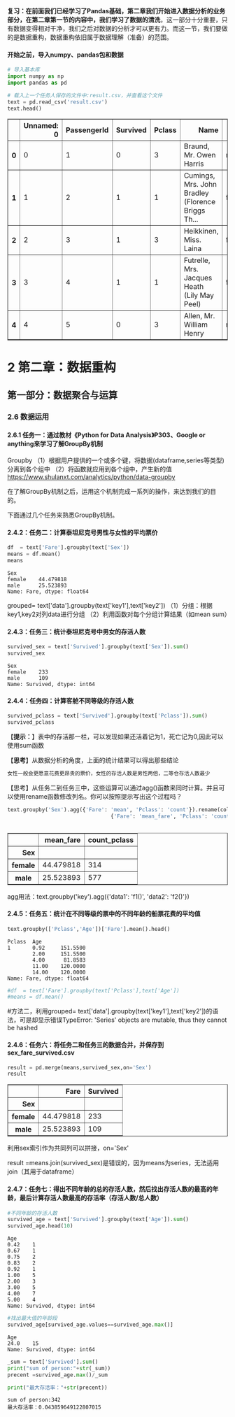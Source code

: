**复习：**在前面我们已经学习了Pandas基础，第二章我们开始进入数据分析的业务部分，在第二章第一节的内容中，我们学习了**数据的清洗**，这一部分十分重要，只有数据变得相对干净，我们之后对数据的分析才可以更有力。而这一节，我们要做的是数据重构，数据重构依旧属于数据理解（准备）的范围。

#### 开始之前，导入numpy、pandas包和数据


```python
# 导入基本库
import numpy as np
import pandas as pd
```


```python
# 载入上一个任务人保存的文件中:result.csv，并查看这个文件
text = pd.read_csv('result.csv')
text.head()
```




<div>
<style scoped>
    .dataframe tbody tr th:only-of-type {
        vertical-align: middle;
    }

    .dataframe tbody tr th {
        vertical-align: top;
    }

    .dataframe thead th {
        text-align: right;
    }
</style>
<table border="1" class="dataframe">
  <thead>
    <tr style="text-align: right;">
      <th></th>
      <th>Unnamed: 0</th>
      <th>PassengerId</th>
      <th>Survived</th>
      <th>Pclass</th>
      <th>Name</th>
      <th>Sex</th>
      <th>Age</th>
      <th>SibSp</th>
      <th>Parch</th>
      <th>Ticket</th>
      <th>Fare</th>
      <th>Cabin</th>
      <th>Embarked</th>
    </tr>
  </thead>
  <tbody>
    <tr>
      <th>0</th>
      <td>0</td>
      <td>1</td>
      <td>0</td>
      <td>3</td>
      <td>Braund, Mr. Owen Harris</td>
      <td>male</td>
      <td>22.0</td>
      <td>1</td>
      <td>0</td>
      <td>A/5 21171</td>
      <td>7.2500</td>
      <td>NaN</td>
      <td>S</td>
    </tr>
    <tr>
      <th>1</th>
      <td>1</td>
      <td>2</td>
      <td>1</td>
      <td>1</td>
      <td>Cumings, Mrs. John Bradley (Florence Briggs Th...</td>
      <td>female</td>
      <td>38.0</td>
      <td>1</td>
      <td>0</td>
      <td>PC 17599</td>
      <td>71.2833</td>
      <td>C85</td>
      <td>C</td>
    </tr>
    <tr>
      <th>2</th>
      <td>2</td>
      <td>3</td>
      <td>1</td>
      <td>3</td>
      <td>Heikkinen, Miss. Laina</td>
      <td>female</td>
      <td>26.0</td>
      <td>0</td>
      <td>0</td>
      <td>STON/O2. 3101282</td>
      <td>7.9250</td>
      <td>NaN</td>
      <td>S</td>
    </tr>
    <tr>
      <th>3</th>
      <td>3</td>
      <td>4</td>
      <td>1</td>
      <td>1</td>
      <td>Futrelle, Mrs. Jacques Heath (Lily May Peel)</td>
      <td>female</td>
      <td>35.0</td>
      <td>1</td>
      <td>0</td>
      <td>113803</td>
      <td>53.1000</td>
      <td>C123</td>
      <td>S</td>
    </tr>
    <tr>
      <th>4</th>
      <td>4</td>
      <td>5</td>
      <td>0</td>
      <td>3</td>
      <td>Allen, Mr. William Henry</td>
      <td>male</td>
      <td>35.0</td>
      <td>0</td>
      <td>0</td>
      <td>373450</td>
      <td>8.0500</td>
      <td>NaN</td>
      <td>S</td>
    </tr>
  </tbody>
</table>
</div>



# 2 第二章：数据重构


## 第一部分：数据聚合与运算

### 2.6 数据运用

#### 2.6.1 任务一：通过教材《Python for Data Analysis》P303、Google or anything来学习了解GroupBy机制

Groupby
（1）根据用户提供的一个或多个键，将数据(dataframe,series等类型)分离到各个组中
（2）将函数就应用到各个组中，产生新的值
https://www.shulanxt.com/analytics/python/data-groupby

在了解GroupBy机制之后，运用这个机制完成一系列的操作，来达到我们的目的。

下面通过几个任务来熟悉GroupBy机制。

#### 2.4.2：任务二：计算泰坦尼克号男性与女性的平均票价


```python
df  = text['Fare'].groupby(text['Sex'])
means = df.mean()
means

```




    Sex
    female    44.479818
    male      25.523893
    Name: Fare, dtype: float64



grouped= text['data'].groupby(text['key1'],text['key2'])
（1）分组：根据key1,key2对列data进行分组
（2）利用函数对每个分组计算结果（如mean sum）

#### 2.4.3：任务三：统计泰坦尼克号中男女的存活人数


```python
survived_sex = text['Survived'].groupby(text['Sex']).sum()
survived_sex
```




    Sex
    female    233
    male      109
    Name: Survived, dtype: int64



#### 2.4.4：任务四：计算客舱不同等级的存活人数


```python
survived_pclass = text['Survived'].groupby(text['Pclass']).sum()
survived_pclass
```

【**提示：**】表中的存活那一栏，可以发现如果还活着记为1，死亡记为0,因此可以使用sum函数

【**思考**】从数据分析的角度，上面的统计结果可以得出那些结论


```python
女性一般会更愿意花费更昂贵的票价，女性的存活人数是男性两倍，二等仓存活人数最少

```

【思考】从任务二到任务三中，这些运算可以通过agg()函数来同时计算。并且可以使用rename函数修改列名。你可以按照提示写出这个过程吗？


```python
text.groupby('Sex').agg({'Fare': 'mean', 'Pclass': 'count'}).rename(columns=
                                 {'Fare': 'mean_fare', 'Pclass': 'count_pclass'})



```




<div>
<style scoped>
    .dataframe tbody tr th:only-of-type {
        vertical-align: middle;
    }

    .dataframe tbody tr th {
        vertical-align: top;
    }

    .dataframe thead th {
        text-align: right;
    }
</style>
<table border="1" class="dataframe">
  <thead>
    <tr style="text-align: right;">
      <th></th>
      <th>mean_fare</th>
      <th>count_pclass</th>
    </tr>
    <tr>
      <th>Sex</th>
      <th></th>
      <th></th>
    </tr>
  </thead>
  <tbody>
    <tr>
      <th>female</th>
      <td>44.479818</td>
      <td>314</td>
    </tr>
    <tr>
      <th>male</th>
      <td>25.523893</td>
      <td>577</td>
    </tr>
  </tbody>
</table>
</div>



agg用法：text.groupby('key').agg({'data1': 'f1()', 'data2': 'f2()'})


#### 2.4.5：任务五：统计在不同等级的票中的不同年龄的船票花费的平均值


```python
text.groupby(['Pclass','Age'])['Fare'].mean().head()
```




    Pclass  Age  
    1       0.92     151.5500
            2.00     151.5500
            4.00      81.8583
            11.00    120.0000
            14.00    120.0000
    Name: Fare, dtype: float64




```python
#df  = text['Fare'].groupby(text['Pclass'],text['Age'])
#means = df.mean()

```

#方法二，利用grouped= text['data'].groupby(text['key1'],text['key2'])的语法，可是却显示错误TypeError: 'Series' objects are mutable, thus they cannot be hashed

#### 2.4.6：任务六：将任务二和任务三的数据合并，并保存到sex_fare_survived.csv


```python
result = pd.merge(means,survived_sex,on='Sex')
result
```




<div>
<style scoped>
    .dataframe tbody tr th:only-of-type {
        vertical-align: middle;
    }

    .dataframe tbody tr th {
        vertical-align: top;
    }

    .dataframe thead th {
        text-align: right;
    }
</style>
<table border="1" class="dataframe">
  <thead>
    <tr style="text-align: right;">
      <th></th>
      <th>Fare</th>
      <th>Survived</th>
    </tr>
    <tr>
      <th>Sex</th>
      <th></th>
      <th></th>
    </tr>
  </thead>
  <tbody>
    <tr>
      <th>female</th>
      <td>44.479818</td>
      <td>233</td>
    </tr>
    <tr>
      <th>male</th>
      <td>25.523893</td>
      <td>109</td>
    </tr>
  </tbody>
</table>
</div>



利用sex索引作为共同列可以拼接，on='Sex'

result =means.join(survived_sex)是错误的，因为means为series，无法适用join（其用于dataframe）

#### 2.4.7：任务七：得出不同年龄的总的存活人数，然后找出存活人数的最高的年龄，最后计算存活人数最高的存活率（存活人数/总人数）



```python
#不同年龄的存活人数
survived_age = text['Survived'].groupby(text['Age']).sum()
survived_age.head(10)

```




    Age
    0.42    1
    0.67    1
    0.75    2
    0.83    2
    0.92    1
    1.00    5
    2.00    3
    3.00    5
    4.00    7
    5.00    4
    Name: Survived, dtype: int64




```python
#找出最大值的年龄段
survived_age[survived_age.values==survived_age.max()]

```




    Age
    24.0    15
    Name: Survived, dtype: int64




```python
_sum = text['Survived'].sum()
print("sum of person:"+str(_sum))
precent =survived_age.max()/_sum

print("最大存活率："+str(precent))
```

    sum of person:342
    最大存活率：0.043859649122807015
    

